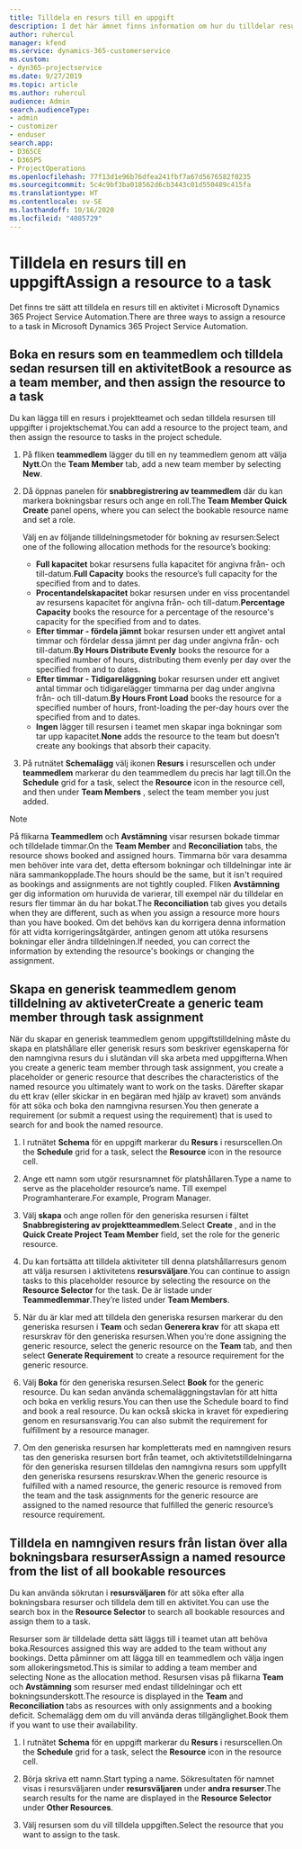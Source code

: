 ```yaml
---
title: Tilldela en resurs till en uppgift
description: I det här ämnet finns information om hur du tilldelar resurser till uppgifter.
author: ruhercul
manager: kfend
ms.service: dynamics-365-customerservice
ms.custom:
- dyn365-projectservice
ms.date: 9/27/2019
ms.topic: article
ms.author: ruhercul
audience: Admin
search.audienceType:
- admin
- customizer
- enduser
search.app:
- D365CE
- D365PS
- ProjectOperations
ms.openlocfilehash: 77f13d1e96b76dfea241fbf7a67d5676582f0235
ms.sourcegitcommit: 5c4c9bf3ba018562d6cb3443c01d550489c415fa
ms.translationtype: HT
ms.contentlocale: sv-SE
ms.lasthandoff: 10/16/2020
ms.locfileid: "4085729"
---
```

# <a name="assign-a-resource-to-a-task"></a><span data-ttu-id="95dc9-103">Tilldela en resurs till en uppgift</span><span class="sxs-lookup"><span data-stu-id="95dc9-103">Assign a resource to a task</span></span>

<span data-ttu-id="95dc9-104">Det finns tre sätt att tilldela en resurs till en aktivitet i Microsoft Dynamics 365 Project Service Automation.</span><span class="sxs-lookup"><span data-stu-id="95dc9-104">There are three ways to assign a resource to a task in Microsoft Dynamics 365 Project Service Automation.</span></span>

## <a name="book-a-resource-as-a-team-member-and-then-assign-the-resource-to-a-task"></a><span data-ttu-id="95dc9-105">Boka en resurs som en teammedlem och tilldela sedan resursen till en aktivitet</span><span class="sxs-lookup"><span data-stu-id="95dc9-105">Book a resource as a team member, and then assign the resource to a task</span></span>

<span data-ttu-id="95dc9-106">Du kan lägga till en resurs i projektteamet och sedan tilldela resursen till uppgifter i projektschemat.</span><span class="sxs-lookup"><span data-stu-id="95dc9-106">You can add a resource to the project team, and then assign the resource to tasks in the project schedule.</span></span>

1. <span data-ttu-id="95dc9-107">På fliken **teammedlem** lägger du till en ny teammedlem genom att välja **Nytt**.</span><span class="sxs-lookup"><span data-stu-id="95dc9-107">On the **Team Member** tab, add a new team member by selecting **New**.</span></span> 

2. <span data-ttu-id="95dc9-108">Då öppnas panelen för **snabbregistrering av teammedlem** där du kan markera bokningsbar resurs och ange en roll.</span><span class="sxs-lookup"><span data-stu-id="95dc9-108">The **Team Member Quick Create** panel opens, where you can select the bookable resource name and set a role.</span></span> 

    <span data-ttu-id="95dc9-109">Välj en av följande tilldelningsmetoder för bokning av resursen:</span><span class="sxs-lookup"><span data-stu-id="95dc9-109">Select one of the following allocation methods for the resource’s booking:</span></span>

    - <span data-ttu-id="95dc9-110">**Full kapacitet** bokar resursens fulla kapacitet för angivna från- och till-datum.</span><span class="sxs-lookup"><span data-stu-id="95dc9-110">**Full Capacity** books the resource’s full capacity for the specified from and to dates.</span></span>
    - <span data-ttu-id="95dc9-111">**Procentandelskapacitet** bokar resursen under en viss procentandel av resursens kapacitet för angivna från- och till-datum.</span><span class="sxs-lookup"><span data-stu-id="95dc9-111">**Percentage Capacity** books the resource for a percentage of the resource's capacity for the specified from and to dates.</span></span>
    - <span data-ttu-id="95dc9-112">**Efter timmar - fördela jämnt** bokar resursen under ett angivet antal timmar och fördelar dessa jämnt per dag under angivna från- och till-datum.</span><span class="sxs-lookup"><span data-stu-id="95dc9-112">**By Hours Distribute Evenly** books the resource for a specified number of hours, distributing them evenly per day over the specified from and to dates.</span></span>
    - <span data-ttu-id="95dc9-113">**Efter timmar - Tidigareläggning** bokar resursen under ett angivet antal timmar och tidigarelägger timmarna per dag under angivna från- och till-datum.</span><span class="sxs-lookup"><span data-stu-id="95dc9-113">**By Hours Front Load** books the resource for a specified number of hours, front-loading the per-day hours over the specified from and to dates.</span></span>
    - <span data-ttu-id="95dc9-114">**Ingen** lägger till resursen i teamet men skapar inga bokningar som tar upp kapacitet.</span><span class="sxs-lookup"><span data-stu-id="95dc9-114">**None** adds the resource to the team but doesn’t create any bookings that absorb their capacity.</span></span>

3. <span data-ttu-id="95dc9-115">På rutnätet **Schemalägg** välj ikonen **Resurs** i resurscellen och under **teammedlem** markerar du den teammedlem du precis har lagt till.</span><span class="sxs-lookup"><span data-stu-id="95dc9-115">On the **Schedule** grid for a task, select the **Resource** icon in the resource cell, and then under **Team Members** , select the team member you just added.</span></span> 

> [!NOTE]
> <span data-ttu-id="95dc9-116">På flikarna **Teammedlem** och **Avstämning** visar resursen bokade timmar och tilldelade timmar.</span><span class="sxs-lookup"><span data-stu-id="95dc9-116">On the **Team Member** and **Reconciliation** tabs, the resource shows booked and assigned hours.</span></span> <span data-ttu-id="95dc9-117">Timmarna bör vara desamma men behöver inte vara det, detta eftersom bokningar och tilldelningar inte är nära sammankopplade.</span><span class="sxs-lookup"><span data-stu-id="95dc9-117">The hours should be the same, but it isn't required as bookings and assignments are not tightly coupled.</span></span> <span data-ttu-id="95dc9-118">Fliken **Avstämning** ger dig information om huruvida de varierar, till exempel när du tilldelar en resurs fler timmar än du har bokat.</span><span class="sxs-lookup"><span data-stu-id="95dc9-118">The **Reconciliation** tab gives you details when they are different, such as when you assign a resource more hours than you have booked.</span></span> <span data-ttu-id="95dc9-119">Om det behövs kan du korrigera denna information för att vidta korrigeringsåtgärder, antingen genom att utöka resursens bokningar eller ändra tilldelningen.</span><span class="sxs-lookup"><span data-stu-id="95dc9-119">If needed, you can correct the information by extending the resource's bookings or changing the assignment.</span></span>

## <a name="create-a-generic-team-member-through-task-assignment"></a><span data-ttu-id="95dc9-120">Skapa en generisk teammedlem genom tilldelning av aktiveter</span><span class="sxs-lookup"><span data-stu-id="95dc9-120">Create a generic team member through task assignment</span></span>

<span data-ttu-id="95dc9-121">När du skapar en generisk teammedlem genom uppgiftstilldelning måste du skapa en platshållare eller generisk resurs som beskriver egenskaperna för den namngivna resurs du i slutändan vill ska arbeta med uppgifterna.</span><span class="sxs-lookup"><span data-stu-id="95dc9-121">When you create a generic team member through task assignment, you create a placeholder or generic resource that describes the characteristics of the named resource you ultimately want to work on the tasks.</span></span> <span data-ttu-id="95dc9-122">Därefter skapar du ett krav (eller skickar in en begäran med hjälp av kravet) som används för att söka och boka den namngivna resursen.</span><span class="sxs-lookup"><span data-stu-id="95dc9-122">You then generate a requirement (or submit a request using the requirement) that is used to search for and book the named resource.</span></span>

1. <span data-ttu-id="95dc9-123">I rutnätet **Schema** för en uppgift markerar du **Resurs** i resurscellen.</span><span class="sxs-lookup"><span data-stu-id="95dc9-123">On the **Schedule** grid for a task, select the **Resource** icon in the resource cell.</span></span>

2. <span data-ttu-id="95dc9-124">Ange ett namn som utgör resursnamnet för platshållaren.</span><span class="sxs-lookup"><span data-stu-id="95dc9-124">Type a name to serve as the placeholder resource’s name.</span></span> <span data-ttu-id="95dc9-125">Till exempel Programhanterare.</span><span class="sxs-lookup"><span data-stu-id="95dc9-125">For example, Program Manager.</span></span>

3. <span data-ttu-id="95dc9-126">Välj **skapa** och ange rollen för den generiska resursen i fältet **Snabbregistering av projektteammedlem**.</span><span class="sxs-lookup"><span data-stu-id="95dc9-126">Select **Create** , and in the **Quick Create Project Team Member** field, set the role for the generic resource.</span></span>

4. <span data-ttu-id="95dc9-127">Du kan fortsätta att tilldela aktiviteter till denna platshållarresurs genom att välja resursen i aktivitetens **resursväljare**.</span><span class="sxs-lookup"><span data-stu-id="95dc9-127">You can continue to assign tasks to this placeholder resource by selecting the resource on the **Resource Selector** for the task.</span></span> <span data-ttu-id="95dc9-128">De är listade under **Teammedlemmar**.</span><span class="sxs-lookup"><span data-stu-id="95dc9-128">They’re listed under **Team Members**.</span></span>

5. <span data-ttu-id="95dc9-129">När du är klar med att tilldela den generiska resursen markerar du den generiska resursen i **Team** och sedan **Generera krav** för att skapa ett resurskrav för den generiska resursen.</span><span class="sxs-lookup"><span data-stu-id="95dc9-129">When you’re done assigning the generic resource, select the generic resource on the **Team** tab, and then select **Generate Requirement** to create a resource requirement for the generic resource.</span></span>

6. <span data-ttu-id="95dc9-130">Välj **Boka** för den generiska resursen.</span><span class="sxs-lookup"><span data-stu-id="95dc9-130">Select **Book** for the generic resource.</span></span> <span data-ttu-id="95dc9-131">Du kan sedan använda schemaläggningstavlan för att hitta och boka en verklig resurs.</span><span class="sxs-lookup"><span data-stu-id="95dc9-131">You can then use the Schedule board to find and book a real resource.</span></span> <span data-ttu-id="95dc9-132">Du kan också skicka in kravet för expediering genom en resursansvarig.</span><span class="sxs-lookup"><span data-stu-id="95dc9-132">You can also submit the requirement for fulfillment by a resource manager.</span></span>

7. <span data-ttu-id="95dc9-133">Om den generiska resursen har kompletterats med en namngiven resurs tas den generiska resursen bort från teamet, och aktivitetstilldelningarna för den generiska resursen tilldelas den namngivna resurs som uppfyllt den generiska resursens resurskrav.</span><span class="sxs-lookup"><span data-stu-id="95dc9-133">When the generic resource is fulfilled with a named resource, the generic resource is removed from the team and the task assignments for the generic resource are assigned to the named resource that fulfilled the generic resource’s resource requirement.</span></span>

## <a name="assign-a-named-resource-from-the-list-of-all-bookable-resources"></a><span data-ttu-id="95dc9-134">Tilldela en namngiven resurs från listan över alla bokningsbara resurser</span><span class="sxs-lookup"><span data-stu-id="95dc9-134">Assign a named resource from the list of all bookable resources</span></span>

<span data-ttu-id="95dc9-135">Du kan använda sökrutan i **resursväljaren** för att söka efter alla bokningsbara resurser och tilldela dem till en aktivitet.</span><span class="sxs-lookup"><span data-stu-id="95dc9-135">You can use the search box in the **Resource Selector** to search all bookable resources and assign them to a task.</span></span>

<span data-ttu-id="95dc9-136">Resurser som är tilldelade detta sätt läggs till i teamet utan att behöva boka.</span><span class="sxs-lookup"><span data-stu-id="95dc9-136">Resources assigned this way are added to the team without any bookings.</span></span> <span data-ttu-id="95dc9-137">Detta påminner om att lägga till en teammedlem och välja ingen som allokeringsmetod.</span><span class="sxs-lookup"><span data-stu-id="95dc9-137">This is similar to adding a team member and selecting None as the allocation method.</span></span> <span data-ttu-id="95dc9-138">Resursen visas på flikarna **Team** och **Avstämning** som resurser med endast tilldelningar och ett bokningsunderskott.</span><span class="sxs-lookup"><span data-stu-id="95dc9-138">The resource is displayed in the **Team** and **Reconciliation** tabs as resources with only assignments and a booking deficit.</span></span> <span data-ttu-id="95dc9-139">Schemalägg dem om du vill använda deras tillgänglighet.</span><span class="sxs-lookup"><span data-stu-id="95dc9-139">Book them if you want to use their availability.</span></span>

1. <span data-ttu-id="95dc9-140">I rutnätet **Schema** för en uppgift markerar du **Resurs** i resurscellen.</span><span class="sxs-lookup"><span data-stu-id="95dc9-140">On the **Schedule** grid for a task, select the **Resource** icon in the resource cell.</span></span>

2. <span data-ttu-id="95dc9-141">Börja skriva ett namn.</span><span class="sxs-lookup"><span data-stu-id="95dc9-141">Start typing a name.</span></span> <span data-ttu-id="95dc9-142">Sökresultaten för namnet visas i resursväljaren under **resursväljaren** under **andra resurser**.</span><span class="sxs-lookup"><span data-stu-id="95dc9-142">The search results for the name are displayed in the **Resource Selector** under **Other Resources**.</span></span>

3. <span data-ttu-id="95dc9-143">Välj resursen som du vill tilldela uppgiften.</span><span class="sxs-lookup"><span data-stu-id="95dc9-143">Select the resource that you want to assign to the task.</span></span>

